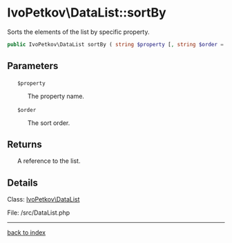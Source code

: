 # IvoPetkov\DataList::sortBy

Sorts the elements of the list by specific property.

```php
public IvoPetkov\DataList sortBy ( string $property [, string $order = 'asc' ] )
```

## Parameters

&nbsp;&nbsp;&nbsp;&nbsp;&nbsp;&nbsp;`$property`

&nbsp;&nbsp;&nbsp;&nbsp;&nbsp;&nbsp;&nbsp;&nbsp;&nbsp;&nbsp;&nbsp;&nbsp;The property name.

&nbsp;&nbsp;&nbsp;&nbsp;&nbsp;&nbsp;`$order`

&nbsp;&nbsp;&nbsp;&nbsp;&nbsp;&nbsp;&nbsp;&nbsp;&nbsp;&nbsp;&nbsp;&nbsp;The sort order.

## Returns

&nbsp;&nbsp;&nbsp;&nbsp;&nbsp;&nbsp;A reference to the list.

## Details

Class: [IvoPetkov\DataList](ivopetkov.datalist.class.md)

File: /src/DataList.php

---

[back to index](index.md)

